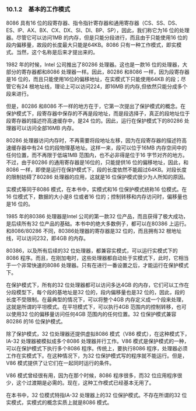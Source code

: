 ### 10.1.2　基本的工作模式

8086 具有16 位的段寄存器、指令指针寄存器和通用寄存器（CS、SS、DS、ES、IP、AX、BX、CX、DX、SI、DI、BP、SP），因此，我们称它为16 位的处理器。尽管它可以访问1MB 的内存，但是只能分段进行，而且由于只能使用16 位的段内偏移量，故段的长度最大只能是64KB。8086 只有一种工作模式，即实模式。当然，这个名称是后来才提出来的。

1982 年的时候，Intel 公司推出了80286 处理器。这也是一款16 位的处理器，大部分的寄存器都和8086 处理器一样。因此，80286 和8086 一样，因为段寄存器是16 位的，而且只能使用16位的偏移地址，在实模式下只能使用64KB 的段；尽管它有24 根地址线，理论上可以访问224，即16MB 的内存,但依然只能分成多个段来进行。

但是，80286 和8086 不一样的地方在于，它第一次提出了保护模式的概念。在保护模式下，段寄存器中保存的不再是段地址，而是段选择子，真正的段地址位于段寄存器的描述符高速缓存中，是24 位的。因此，运行在保护模式下的80286 处理器可以访问全部16MB 内存。

80286 处理器访问内存时，不再需要将段地址左移，因为在段寄存器的描述符高速缓存器中有24 位的段物理基地址。这样一来，段可以位于16MB 内存空间中的任何位置，而不再限于低端1MB 范围内，也不必非得是位于16 字节对齐的地方。不过，由于80286 的通用寄存器是16位的，只能提供16 位的偏移地址，因此，和8086 一样，即使是运行在保护模式下，段的长度依然不能超过64KB。对段长度的限制妨碍了80286 处理器的应用，这就是16 位保护模式很少为人所知的原因。

实模式等同于8086 模式，在本书中，实模式和16 位保护模式统称16 位模式。在16 位模式下，数据的大小是8 位或者16 位的；控制转移和内存访问时，偏移量也是16 位的。

1985 年的80386 处理器是Intel 公司的第一款32 位产品，而且获得了极大成功，是后续所有32 位产品的基础。本书中的绝大多数例子，都可以在80386 上运行。和8086/80286 不同，80386处理器的寄存器是32 位的，而且拥有32 根地址线，可以访问232，即4GB 的内存。

80386，以及所有后续的32 位处理器，都兼容实模式，可以运行实模式下的8086 程序。而且，在刚加电时，这些处理器都自动处于实模式下，此时，它相当于一个非常快速的8086 处理器。只有在进行一番设置之后，才能运行在保护模式下。

在保护模式下，所有的32 位处理器都可以访问多达4GB 的内存，它们可以工作在分段模型下，每个段的基地址是32 位的，段内偏移量也是32 位的，因此，段的长度不受限制。在最典型的情况下，可以将整个4GB 内存定义成一个段来处理，这就是所谓的平坦模式。在平坦模式下，可以执行4GB 范围内的控制转移，也可以使用32 位的偏移量访问任何4GB 范围内的任何位置。32 位保护模式兼容80286 的16 位保护模式。

除了保护模式，32 位处理器还提供虚拟8086 模式（V86 模式），在这种模式下，IA-32 处理器被模拟成多个8086 处理器并行工作。V86 模式是保护模式的一种，可以在保护模式下执行多个8086 程序。传统上，要执行8086 程序，处理器必须工作在实模式下。在这种情况下，为32 位保护模式写的程序就不能运行。但是，V86 模式提供了让它们在一起同时运行的条件。

V86 模式曾经很有用，因为在那个时候，8086 程序很多，而32 位应用程序很少，这个过渡期是必需的。现在，这种工作模式已经基本无用了。

在本书中，32 位模式特指IA-32 处理器上的32 位保护模式。不存在所谓的32 位实模式，实模式的概念实质上就是8086 模式。